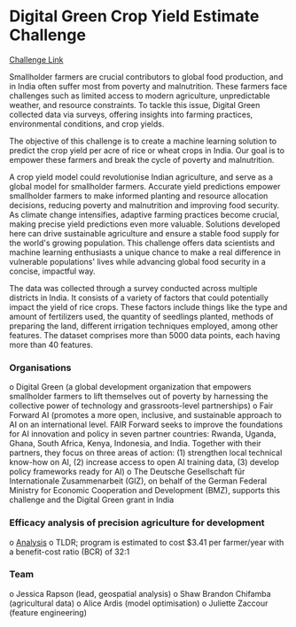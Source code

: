 # Digital Green Crop Yield Estimate Challenge

[Challenge Link](https://zindi.africa/competitions/digital-green-crop-yield-estimate-challenge)

Smallholder farmers are crucial contributors to global food production, and in India often suffer most from poverty and malnutrition. These farmers face challenges such as limited access to modern agriculture, unpredictable weather, and resource constraints. To tackle this issue, Digital Green collected data via surveys, offering insights into farming practices, environmental conditions, and crop yields.

The objective of this challenge is to create a machine learning solution to predict the crop yield per acre of rice or wheat crops in India. Our goal is to empower these farmers and break the cycle of poverty and malnutrition.

A crop yield model could revolutionise Indian agriculture, and serve as a global model for smallholder farmers. Accurate yield predictions empower smallholder farmers to make informed planting and resource allocation decisions, reducing poverty and malnutrition and improving food security. As climate change intensifies, adaptive farming practices become crucial, making precise yield predictions even more valuable. Solutions developed here can drive sustainable agriculture and ensure a stable food supply for the world's growing population. This challenge offers data scientists and machine learning enthusiasts a unique chance to make a real difference in vulnerable populations' lives while advancing global food security in a concise, impactful way.

The data was collected through a survey conducted across multiple districts in India. It consists of a variety of factors that could potentially impact the yield of rice crops. These factors include things like the type and amount of fertilizers used, the quantity of seedlings planted, methods of preparing the land, different irrigation techniques employed, among other features. The dataset comprises more than 5000 data points, each having more than 40 features.

### Organisations
o Digital Green (a global development organization that empowers smallholder farmers to lift themselves out of poverty by harnessing the collective power of technology and grassroots-level partnerships)
o Fair Forward AI (promotes a more open, inclusive, and sustainable approach to AI on an international level. FAIR Forward seeks to improve the foundations for AI innovation and policy in seven partner countries: Rwanda, Uganda, Ghana, South Africa, Kenya, Indonesia, and India. Together with their partners, they focus on three areas of action: (1) strengthen local technical know-how on AI, (2) increase access to open AI training data, (3) develop policy frameworks ready for AI)
o The Deutsche Gesellschaft für Internationale Zusammenarbeit (GIZ), on behalf of the German Federal Ministry for Economic Cooperation and Development (BMZ), supports this challenge and the Digital Green grant in India

### Efficacy analysis of precision agriculture for development
o [Analysis](https://files.givewell.org/files/DWDA%202009/PAD/PAD_Slide_presentation_2020.pdf)
o TLDR; program is estimated to cost $3.41 per farmer/year with a benefit-cost ratio (BCR) of 32:1

### Team
o Jessica Rapson (lead, geospatial analysis)
o Shaw Brandon Chifamba (agricultural data)
o Alice Ardis (model optimisation)
o Juliette Zaccour (feature engineering)
